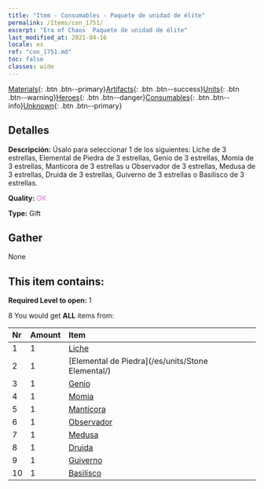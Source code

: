 ```yaml
---
title: "Item - Consumables - Paquete de unidad de élite"
permalink: /Items/con_1751/
excerpt: "Era of Chaos  Paquete de unidad de élite"
last_modified_at: 2021-04-16
locale: es
ref: "con_1751.md"
toc: false
classes: wide
---
```

 [Materials](/es/Items/){: .btn .btn--primary}[Artifacts](/es/Items/Artifacts/){: .btn .btn--success}[Units](/es/Items/Units/){: .btn .btn--warning}[Heroes](/es/Items/Heroes/){: .btn .btn--danger}[Consumables](/es/Items/Consumables/){: .btn .btn--info}[Unknown](/es/Items/Unknown/){: .btn .btn--primary}

## Detalles
 **Descripción:** Úsalo para seleccionar 1 de los siguientes: Liche de 3 estrellas, Elemental de Piedra de 3 estrellas, Genio de 3 estrellas, Momia de 3 estrellas, Mantícora de 3 estrellas u Observador de 3 estrellas, Medusa de 3 estrellas, Druida de 3 estrellas, Guiverno de 3 estrellas o Basilisco de 3 estrellas.

 **Quality:** <span style="color: #DA70D6">OK</span>

 **Type:** Gift

## Gather

  None

## This item contains:

 **Required Level to open:** 1

 8 You would get **ALL** items  from:

  | Nr | Amount |     Item    |
  |:---|:-------|:------------|
  | 1 | 1 | [Liche](/es/units/Lich/) |  | 
  | 2 | 1 | [Elemental de Piedra](/es/units/Stone Elemental/) |  | 
  | 3 | 1 | [Genio](/es/units/Genie/) |  | 
  | 4 | 1 | [Momia](/es/units/Mummy/) |  | 
  | 5 | 1 | [Mantícora](/es/units/Manticore/) |  | 
  | 6 | 1 | [Observador](/es/units/Beholder/) |  | 
  | 7 | 1 | [Medusa](/es/units/Medusa/) |  | 
  | 8 | 1 | [Druida](/es/units/Druid/) |  | 
  | 9 | 1 | [Guiverno](/es/units/Wyvern/) |  | 
  | 10 | 1 | [Basilisco](/es/units/Basilisk/) |  | 
